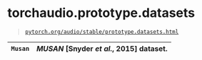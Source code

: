 # torchaudio.prototype.datasets

> [`pytorch.org/audio/stable/prototype.datasets.html`](https://pytorch.org/audio/stable/prototype.datasets.html)

| `Musan` | *MUSAN* [Snyder *et al.*, 2015] dataset. |
| --- | --- |
